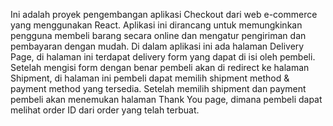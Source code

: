 Ini adalah proyek pengembangan aplikasi Checkout dari web e-commerce yang menggunakan React.
Aplikasi ini dirancang untuk memungkinkan pengguna membeli barang secara online dan mengatur pengiriman dan pembayaran dengan mudah.
Di dalam aplikasi ini ada halaman Delivery Page, di halaman ini terdapat delivery form yang dapat di isi oleh pembeli.
Setelah mengisi form dengan benar pembeli akan di redirect ke halaman Shipment, di halaman ini pembeli dapat memilih shipment method & payment method yang tersedia.
Setelah memilih shipment dan payment pembeli akan menemukan halaman Thank You page, dimana pembeli dapat melihat order ID dari order yang telah terbuat.
